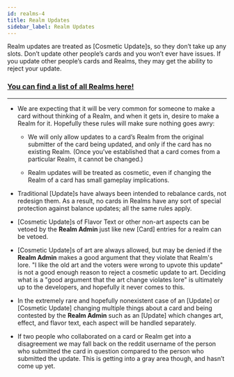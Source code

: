 ```yaml
---
id: realms-4
title: Realm Updates
sidebar_label: Realm Updates
---
```


Realm updates are treated as [Cosmetic Update]s, so they don’t take up any slots. Don’t update other people’s cards and you won’t ever have issues. If you update other people’s cards and Realms, they may get the ability to reject your update.

### **[You can find a list of all Realms here!](/realms)**

---

- We are expecting that it will be very common for someone to make a card without thinking of a Realm, and when it gets in, desire to make a Realm for it. Hopefully these rules will make sure nothing goes awry:

  - We will only allow updates to a card’s Realm from the original submitter of the card being updated, and only if the card has no existing Realm. (Once you’ve established that a card comes from a particular Realm, it cannot be changed.)

  - Realm updates will be treated as cosmetic, even if changing the Realm of a card has small gameplay implications.

- Traditional [Update]s have always been intended to rebalance cards, not redesign them. As a result, no cards in Realms have any sort of special protection against balance updates; all the same rules apply.

- [Cosmetic Update]s of Flavor Text or other non-art aspects can be vetoed by the **Realm Admin** just like new [Card] entries for a realm can be vetoed.

- [Cosmetic Update]s of art are always allowed, but may be denied if the **Realm Admin** makes a good argument that they violate that Realm's lore. "I like the old art and the voters were wrong to upvote this update" is not a good enough reason to reject a cosmetic update to art. Deciding what is a "good argument that the art change violates lore" is ultimately up to the developers, and hopefully it never comes to this.

- In the extremely rare and hopefully nonexistent case of an [Update] or [Cosmetic Update] changing multiple things about a card and being contested by the **Realm Admin** such as an [Update] which changes art, effect, and flavor text, each aspect will be handled separately.

- If two people who collaborated on a card or Realm get into a disagreement we may fall back on the reddit username of the person who submitted the card in question compared to the person who submitted the update. This is getting into a gray area though, and hasn’t come up yet.
